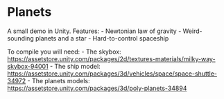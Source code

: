 # Planets

A small demo in Unity. Features:
    - Newtonian law of gravity
    - Weird-sounding planets and a star
    - Hard-to-control spaceship

To compile you will need:
    - The skybox: https://assetstore.unity.com/packages/2d/textures-materials/milky-way-skybox-94001
    - The ship model: https://assetstore.unity.com/packages/3d/vehicles/space/space-shuttle-34972
    - The planets models: https://assetstore.unity.com/packages/3d/poly-planets-34894
